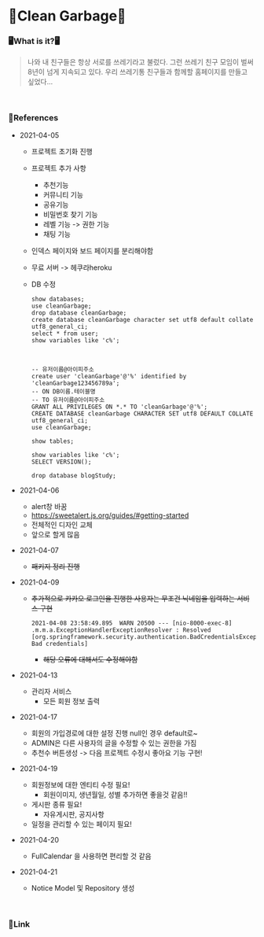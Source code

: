 # 🏫Clean Garbage🏫



### 🖥What is it?🖥

> 나와 내 친구들은 항상 서로를 쓰레기라고 불렀다. 그런 쓰레기 친구 모임이 벌써 8년이 넘게 지속되고 있다. 우리 쓰레기통 친구들과 함께할 홈페이지를 만들고 싶었다...

<br>

### 📖References

- 2021-04-05
  - 프로젝트 초기화 진행
  
  - 프로젝트 추가 사항
    - 추천기능
    - 커뮤니티 기능
    - 공유기능
    - 비밀번호 찾기 기능
    - 레벨 기능 -> 권한 기능
    - 채팅 기능
    
  - 인덱스 페이지와 보드 페이지를 분리해야함
  
  - 무료 서버 -> 헤쿠라heroku
  
  - DB 수정
  
    ```
    show databases;
    use cleanGarbage;
    drop database cleanGarbage;
    create database cleanGarbage character set utf8 default collate utf8_general_ci;
    select * from user;
    show variables like 'c%';
    
    
    
    -- 유저이름@아이피주소
    create user 'cleanGarbage'@'%' identified by 'cleanGarbage123456789a';
    -- ON DB이름.테이블명
    -- TO 유저이름@아이피주소
    GRANT ALL PRIVILEGES ON *.* TO 'cleanGarbage'@'%';
    CREATE DATABASE cleanGarbage CHARACTER SET utf8 DEFAULT COLLATE utf8_general_ci;
    use cleanGarbage;
    
    show tables;
    
    show variables like 'c%';
    SELECT VERSION();
    
    drop database blogStudy;
    ```

- 2021-04-06
  - alert창 바꿈
  - https://sweetalert.js.org/guides/#getting-started 
  - 전체적인 디자인 교체
  - 앞으로 할게 많음
  
- 2021-04-07

  - ~~패키지 정리 진행~~
  
- 2021-04-09

  - ~~추가적으로 카카오 로그인을 진행한 사용자는 무조건 닉네임을 입력하는 서비스 구현~~

    ```
    2021-04-08 23:58:49.895  WARN 20500 --- [nio-8000-exec-8] .m.m.a.ExceptionHandlerExceptionResolver : Resolved [org.springframework.security.authentication.BadCredentialsException: Bad credentials]
    ```

    - ~~해당 오류에 대해서도 수정해야함~~
  
- 2021-04-13

  - 관리자 서비스
    - 모든 회원 정보 출력
  
- 2021-04-17

  - 회원의 가입경로에 대한 설정 진행  null인 경우 default로~
  - ADMIN은 다른 사용자의 글을 수정할 수 있는 권한을 가짐
  - 추천수 버튼생성 -> 다음 프로젝트 수정시 좋아요 기능 구현!
  
- 2021-04-19

  - 회원정보에 대한 엔티티 수정 필요!
    - 회원이미지, 생년월일, 성별 추가하면 좋을것 같음!!
  - 게시판 종류 필요! 
    - 자유게시판, 공지사항
  - 일정을 관리할 수 있는 페이지 필요!
  
- 2021-04-20

  - FullCalendar 을 사용하면 편리할 것 같음
  
- 2021-04-21

  - Notice Model 및 Repository 생성

<br>

### 🔗Link